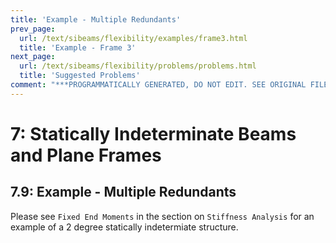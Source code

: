 ```yaml
---
title: 'Example - Multiple Redundants'
prev_page:
  url: /text/sibeams/flexibility/examples/frame3.html
  title: 'Example - Frame 3'
next_page:
  url: /text/sibeams/flexibility/problems/problems.html
  title: 'Suggested Problems'
comment: "***PROGRAMMATICALLY GENERATED, DO NOT EDIT. SEE ORIGINAL FILES IN /content***"
---
```

# 7: Statically Indeterminate Beams and Plane Frames

## 7.9: Example -  Multiple Redundants

Please see ```Fixed End Moments``` in the section on ```Stiffness Analysis```
for an example of a 2 degree statically indetermiate structure.


